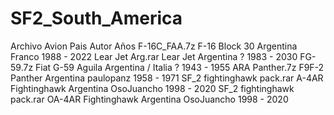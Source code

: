 # SF2_South_America

Archivo	Avion	Pais	Autor	Años
F-16C_FAA.7z	F-16 Block 30	Argentina	Franco	1988 - 2022
Lear Jet Arg.rar	Lear Jet	Argentina	?	1983 - 2030
FG-59.7z	Fiat G-59 Aguila	Argentina / Italia	?	1943 - 1955
ARA Panther.7z	F9F-2 Panther	Argentina	paulopanz	1958 - 1971
SF_2 fightinghawk pack.rar	A-4AR Fightinghawk	Argentina	OsoJuancho	1998 - 2020
SF_2 fightinghawk pack.rar	OA-4AR Fightinghawk	Argentina	OsoJuancho	1998 - 2020
